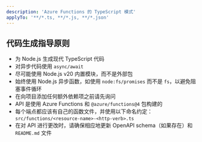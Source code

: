 ```yaml
---
description: 'Azure Functions 的 TypeScript 模式'
applyTo: '**/*.ts, **/*.js, **/*.json'
---
```


## 代码生成指导原则
- 为 Node.js 生成现代 TypeScript 代码
- 对异步代码使用 `async/await`
- 尽可能使用 Node.js v20 内置模块，而不是外部包
- 始终使用 Node.js 异步函数，如使用 `node:fs/promises` 而不是 `fs`，以避免阻塞事件循环
- 在向项目添加任何额外依赖项之前请先询问
- API 是使用 Azure Functions 和 `@azure/functions@4` 包构建的
- 每个端点都应该有自己的函数文件，并使用以下命名约定：`src/functions/<resource-name>-<http-verb>.ts`
- 在对 API 进行更改时，请确保相应地更新 OpenAPI schema（如果存在）和 `README.md` 文件